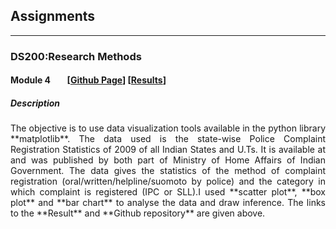 ## Assignments

* * *
### DS200:Research Methods 
#### Module 4  &nbsp;&nbsp;&nbsp;&nbsp;&nbsp;&nbsp;  [[Github Page](https://github.com/adityarastogi2k12/ds200)] [[Results](DS200/module4/README.md)]

##### Description
<p align="justify">
The objective is to use data visualization tools available in the python library **matplotlib**. The data used is the state-wise Police Complaint Registration Statistics of 2009 of all Indian States and U.Ts. It is available at <https://www.data.gov.in> and was published by <https://www.ncrb.gov.in>  both part of Ministry of Home Affairs of Indian Government. The data gives the statistics of the method of complaint registration (oral/written/helpline/suomoto by police) and the category in which complaint is registered (IPC or SLL).I used **scatter plot**, **box plot** and **bar chart** to analyse the data and draw inference. The links to the **Result** and **Github repository** are given above.
</p>




<!-- Remove above link if you don't want to attibute -->
